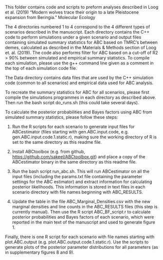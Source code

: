 This folder contains code and scripts to preform analyses described in Loog et al. (2019) “Modern wolves trace their origin to a late Pleistocene expansion from Beringia.” Molecular Ecology


The 4 directories numbered 1 to 4 correspond to the 4 different types of scenarios described in the manuscript. Each directory contains the C++ code to perform simulations under a given scenario and output files containing simulated summary statistics for ABC based on TMRC’s between demes, calculated as described in the Materials & Methods section of Loog et. al. (2019). The code also performs filter for ABC based on a cut-off of R2 > 90% between simulated and empirical summary statistics. To compile each simulation, please use the g++ command line given as a comment in the top of each simulation code file.

The Data directory contains data files that are used by the C++ simulation code (common to all scenarios) and empirical data used for ABC analysis.

To recreate the summary statistics for ABC for all scenarios, please first compile the simulations programmes in each directory as described above. Then run the bash script do_runs.sh (this could take several days).

To calculate the posterior probabilities and Bayes factors using ABC from simulated summary statistics, please follow these steps: 

1. Run the R scripts for each scenario to generate input files for ABCestimator (files starting with gen.ABC.input.code, e.g. gen.ABC.input.code.1.static.r), making sure the working directory of R is set to the same directory as this readme file. 

2. Install ABCtoolbox (e.g. from github, https://github.com/sakeel/ABCtoolbox.git) and place a copy of the ABCestimator binary in the same directory as this readme file. 

3. Run the bash script run_abc.sh. This will run ABCestimator on all the input files (including the params.txt file containing the parameter settings for the ABC estimator) and extract information for calculating posterior likelihoods. This information is stored in text files in each scenario directory with file names beginning with ABC_RESULTS.

4. Update the table in the file ABC_Marginal_Densities.csv with the new marginal densities and line counts in the ABC_RESULTS files (this step is currently manual). Then use the R script ABC_BF_script.r to calculate posterior probabilities and Bayes factors of each scenario, which were reported in the main text of the manuscript and used to generate figure 1.

Finally, there is one R script for each scenario with file names starting with plot.ABC.output (e.g. plot.ABC.output.code.1.static.r). Use the scripts to generate plots of the posterior parameter distributions for all parameters  (as in supplementary figures 8 and 9).

